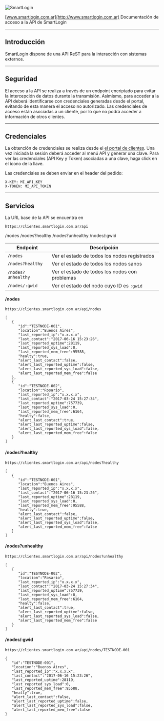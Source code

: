 ![SmartLogin](http://www.smartlogin.com.ar/images/logo.png)

[www.smartlogin.com.ar](http://www.smartlogin.com.ar)
Documentación de acceso a la API de SmartLogin


----------

Introducción
----------------
SmartLogin dispone de una API ReST para la interacción con sistemas externos. 

----------

Seguridad
----------------
El acceso a la API se realiza a través de un endpoint encriptado para evitar la intercepción de datos durante la transmisión. Asimismo, para acceder a la API deberá identificarse con credenciales generadas desde el portal, evitando de esta manera el acceso no autorizado. Las credenciales de acceso están asociadas a un cliente, por lo que no podrá acceder a información de otros clientes.

----------

Credenciales
------------
La obtención de credenciales se realiza desde el [el portal de clientes](https://clientes.smartlogin.com.ar/). Una vez iniciada la sesión deberá acceder al menú API y generar una clave.
Para ver las credenciales (API Key y Token) asociadas a una clave, haga click en el ícono de la llave.

Las credenciales se deben enviar en el header del pedido:
```
X-KEY: MI_API_KEY
X-TOKEN: MI_API_TOKEN
```

----------

Servicios
---------
La URL base de la API se encuentra en

    https://clientes.smartlogin.com.ar/api


/nodes
/nodes?healthy
/nodes?unhealthy
/nodes/:gwid

| Endpoint             | Descripción              
 --------------------- | ------------------------------------------------
| `/nodes`             | Ver el estado de todos los nodos registrados
| `/nodes?healthy`     | Ver el estado de todos los nodos sanos
| `/nodes?unhealthy`   | Ver el estado de todos los nodos con problemas
| `/nodes/:gwid`       | Ver el estado del nodo cuyo ID es `:gwid`


#### /nodes
    https://clientes.smartlogin.com.ar/api/nodes

```
[
   {
      "id":"TESTNODE-001",
      "location":"Buenos Aires",
      "last_reported_ip":"x.x.x.x",
      "last_contact":"2017-06-16 15:23:26",
      "last_reported_uptime":28119,
      "last_reported_sys_load":0,
      "last_reported_mem_free":95588,
      "healty":true,
      "alert_last_contact":false,
      "alert_last_reported_uptime":false,
      "alert_last_reported_sys_load":false,
      "alert_last_reported_mem_free":false
   },
   {
      "id":"TESTNODE-002",
      "location":"Rosario",
      "last_reported_ip":"x.x.x.x",
      "last_contact":"2017-03-24 15:27:34",
      "last_reported_uptime":757739,
      "last_reported_sys_load":0,
      "last_reported_mem_free":6164,
      "healty":false,
      "alert_last_contact":true,
      "alert_last_reported_uptime":false,
      "alert_last_reported_sys_load":false,
      "alert_last_reported_mem_free":false
   }
]	
```

#### /nodes?healthy
    https://clientes.smartlogin.com.ar/api/nodes?healthy

```
[
   {
      "id":"TESTNODE-001",
      "location":"Buenos Aires",
      "last_reported_ip":"x.x.x.x",
      "last_contact":"2017-06-16 15:23:26",
      "last_reported_uptime":28119,
      "last_reported_sys_load":0,
      "last_reported_mem_free":95588,
      "healty":true,
      "alert_last_contact":false,
      "alert_last_reported_uptime":false,
      "alert_last_reported_sys_load":false,
      "alert_last_reported_mem_free":false
   }
]	
```

#### /nodes?unhealthy
    https://clientes.smartlogin.com.ar/api/nodes?unhealthy

```
[
   {
      "id":"TESTNODE-002",
      "location":"Rosario",
      "last_reported_ip":"x.x.x.x",
      "last_contact":"2017-03-24 15:27:34",
      "last_reported_uptime":757739,
      "last_reported_sys_load":0,
      "last_reported_mem_free":6164,
      "healty":false,
      "alert_last_contact":true,
      "alert_last_reported_uptime":false,
      "alert_last_reported_sys_load":false,
      "alert_last_reported_mem_free":false
   }
]	
```
#### /nodes/:gwid
    https://clientes.smartlogin.com.ar/api/nodes/TESTNODE-001

```
{
   "id":"TESTNODE-001",
   "location":"Buenos Aires",
   "last_reported_ip":"x.x.x.x",
   "last_contact":"2017-06-16 15:23:26",
   "last_reported_uptime":28119,
   "last_reported_sys_load":0,
   "last_reported_mem_free":95588,
   "healty":true,
   "alert_last_contact":false,
   "alert_last_reported_uptime":false,
   "alert_last_reported_sys_load":false,
   "alert_last_reported_mem_free":false
}
```
